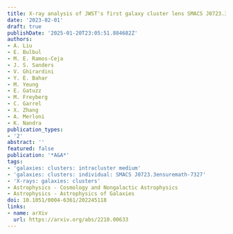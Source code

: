 ```yaml
---
title: X-ray analysis of JWST's first galaxy cluster lens SMACS J0723.3ensuremath-7327
date: '2023-02-01'
draft: true
publishDate: '2025-01-20T23:05:51.884682Z'
authors:
- A. Liu
- E. Bulbul
- M. E. Ramos-Ceja
- J. S. Sanders
- V. Ghirardini
- Y. E. Bahar
- M. Yeung
- E. Gatuzz
- M. Freyberg
- C. Garrel
- X. Zhang
- A. Merloni
- K. Nandra
publication_types:
- '2'
abstract: ''
featured: false
publication: '*A&A*'
tags:
- 'galaxies: clusters: intracluster medium'
- 'galaxies: clusters: individual: SMACS J0723.3ensuremath-7327'
- 'X-rays: galaxies: clusters'
- Astrophysics - Cosmology and Nongalactic Astrophysics
- Astrophysics - Astrophysics of Galaxies
doi: 10.1051/0004-6361/202245118
links:
- name: arXiv
  url: https://arxiv.org/abs/2210.00633
---
```


